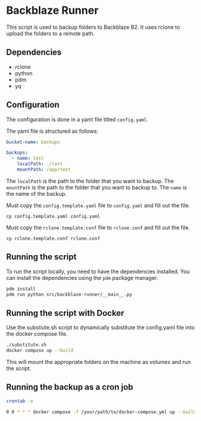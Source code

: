 # Backblaze Runner

This script is used to backup folders to Backblaze B2. It uses rclone to upload the folders to a remote path.

## Dependencies

- rclone
- python
- pdm
- yq

## Configuration

The configuration is done in a yaml file titled `config.yaml`.

The yaml file is structured as follows:

```yaml
bucket-name: backups

backups:
  - name: test
    localPath: ./test
    mountPath: /app/test
```

The `localPath` is the path to the folder that you want to backup. The `mountPath` is the path to the folder that you want to backup to. The `name` is the name of the backup.

Must copy the `config.template.yaml` file to `config.yaml` and fill out the file.

`cp config.template.yaml config.yaml`

Must copy the `rclone.template.conf` file to `rclone.conf` and fill out the file.

`cp rclone.template.conf rclone.conf`

## Running the script

To run the script locally, you need to have the dependencies installed. You can install the dependencies using the `pdm` package manager.

```bash
pdm install
pdm run python src/backblaze-runner/__main__.py
```

## Running the script with Docker

Use the substiute.sh script to dynamically substitute the config.yaml file into the docker compose file.

```bash
./substitute.sh
docker compose up --build
```

This will mount the appropriate folders on the machine as volumes and run the script.

## Running the backup as a cron job

```bash
crontab -e
```

```bash
0 0 * * * docker compose -f /your/path/to/docker-compose.yml up --build
```










